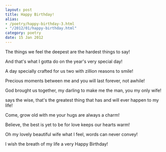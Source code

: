 ```yaml
---
layout: post
title: Happy Birthday!
alias:
- /poetry/happy-birthday-3.html
- "/2012/01/happy-birthday.html"
category: poetry
date: 15 Jan 2012
---
```


The things we feel the deepest
are the hardest things to say!

And that's what I gotta do
on the year's very special day!

A day specially crafted for us two
with zillion reasons to smile!

Precious moments between me and you
will last forever, not awhile!

God brought us together, my darling
to make me the man, you my only wife!

says the wise, that's the greatest thing
that has and will ever happen to my life!

Come, grow old with me
your hugs are always a charm!

Believe, the best is yet to be
for love keeps our hearts warm!

Oh my lovely beautiful wife
what I feel, words can never convey!

I wish the breath of my life
a very Happy Birthday!
